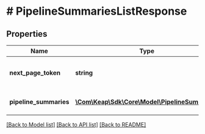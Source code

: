 # # PipelineSummariesListResponse

## Properties

Name | Type | Description | Notes
------------ | ------------- | ------------- | -------------
**next_page_token** | **string** | Token for the next page of results. | [optional]
**pipeline_summaries** | [**\Com\Keap\Sdk\Core\Model\PipelineSummary[]**](PipelineSummary.md) | The list of pipeline summaries. | [optional]

[[Back to Model list]](../../README.md#models) [[Back to API list]](../../README.md#endpoints) [[Back to README]](../../README.md)
